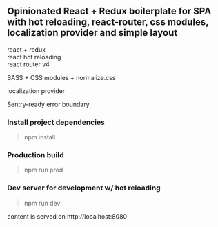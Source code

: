 ## Opinionated React + Redux boilerplate for SPA with hot reloading, react-router, css modules, localization provider and simple layout

react + redux  
react hot reloading  
react router v4  
  
SASS + CSS modules + normalize.css  
  
localization provider  
  
Sentry-ready error boundary  
  
  
  
### Install project dependencies  
> npm install  
  
### Production build  
> npm run prod  
  
### Dev server for development w/ hot reloading  
> npm run dev  

content is served on http://localhost:8080
